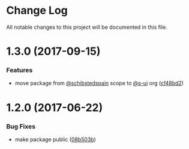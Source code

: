 # Change Log

All notable changes to this project will be documented in this file.

<a name="1.3.0"></a>
# 1.3.0 (2017-09-15)


### Features

* move package from [@schibstedspain](https://github.com/schibstedspain) scope to [@s-ui](https://github.com/s-ui) org ([cf48bd2](https://github.com/SUI-Components/sui/commit/cf48bd2))



<a name="1.2.0"></a>
# 1.2.0 (2017-06-22)


### Bug Fixes

* make package public ([08b503b](https://github.com/SUI-Components/sui/commit/08b503b))



